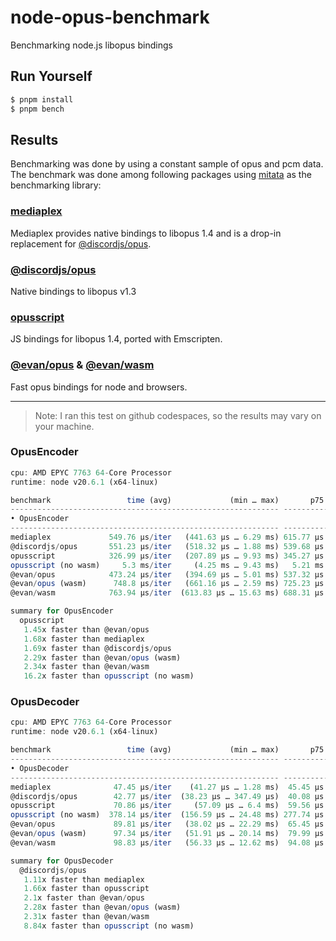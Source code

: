 # node-opus-benchmark

Benchmarking node.js libopus bindings

## Run Yourself

```bash
$ pnpm install
$ pnpm bench
```

## Results

Benchmarking was done by using a constant sample of opus and pcm data. The benchmark was done among following packages using [mitata](https://npm.im/mitata) as the benchmarking library:

### [mediaplex](https://npm.im/mediaplex)

Mediaplex provides native bindings to libopus 1.4 and is a drop-in replacement for [@discordjs/opus](https://npm.im/@discordjs/opus).

### [@discordjs/opus](https://npm.im/@discordjs/opus)

Native bindings to libopus v1.3 

### [opusscript](https://npm.im/opusscript)

JS bindings for libopus 1.4, ported with Emscripten.

### [@evan/opus](https://npm.im/@evan/opus) & [@evan/wasm](https://npm.im/@evan/wasm)

Fast opus bindings for node and browsers.

---

> Note: I ran this test on github codespaces, so the results may vary on your machine.

### OpusEncoder

```js
cpu: AMD EPYC 7763 64-Core Processor
runtime: node v20.6.1 (x64-linux)

benchmark                 time (avg)             (min … max)       p75       p99      p995
------------------------------------------------------------ -----------------------------
• OpusEncoder
------------------------------------------------------------ -----------------------------
mediaplex             549.76 µs/iter   (441.63 µs … 6.29 ms) 615.77 µs   1.88 ms   2.94 ms
@discordjs/opus       551.23 µs/iter   (518.32 µs … 1.88 ms) 539.68 µs 977.06 µs   1.09 ms
opusscript            326.99 µs/iter   (207.89 µs … 9.93 ms) 345.27 µs 857.78 µs   1.88 ms
opusscript (no wasm)     5.3 ms/iter     (4.25 ms … 9.43 ms)   5.21 ms   9.09 ms   9.43 ms
@evan/opus            473.24 µs/iter   (394.69 µs … 5.01 ms) 537.32 µs 834.25 µs 883.62 µs
@evan/opus (wasm)      748.8 µs/iter   (661.16 µs … 2.59 ms) 725.23 µs   1.25 ms   1.51 ms
@evan/wasm            763.94 µs/iter  (613.83 µs … 15.63 ms) 688.31 µs   1.42 ms   4.52 ms

summary for OpusEncoder
  opusscript
   1.45x faster than @evan/opus
   1.68x faster than mediaplex
   1.69x faster than @discordjs/opus
   2.29x faster than @evan/opus (wasm)
   2.34x faster than @evan/wasm
   16.2x faster than opusscript (no wasm)
```

### OpusDecoder

```js
cpu: AMD EPYC 7763 64-Core Processor
runtime: node v20.6.1 (x64-linux)

benchmark                 time (avg)             (min … max)       p75       p99      p995
------------------------------------------------------------ -----------------------------
• OpusDecoder
------------------------------------------------------------ -----------------------------
mediaplex              47.45 µs/iter    (41.27 µs … 1.28 ms)  45.45 µs  84.19 µs  91.53 µs
@discordjs/opus        42.77 µs/iter  (38.23 µs … 347.49 µs)  40.08 µs  81.59 µs 103.55 µs
opusscript             70.86 µs/iter     (57.09 µs … 6.4 ms)  59.56 µs 239.13 µs 244.96 µs
opusscript (no wasm)  378.14 µs/iter  (156.59 µs … 24.48 ms) 277.74 µs   4.22 ms  12.29 ms
@evan/opus             89.81 µs/iter   (38.02 µs … 22.29 ms)  65.45 µs  89.24 µs 226.35 µs
@evan/opus (wasm)      97.34 µs/iter   (51.91 µs … 20.14 ms)  79.99 µs 209.11 µs 216.94 µs
@evan/wasm             98.83 µs/iter   (56.33 µs … 12.62 ms)  94.08 µs 225.32 µs 306.18 µs

summary for OpusDecoder
  @discordjs/opus
   1.11x faster than mediaplex
   1.66x faster than opusscript
   2.1x faster than @evan/opus
   2.28x faster than @evan/opus (wasm)
   2.31x faster than @evan/wasm
   8.84x faster than opusscript (no wasm)
```
